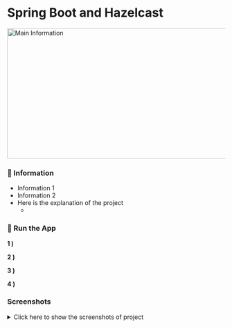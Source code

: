 # Spring Boot and Hazelcast

<img src="" alt="Main Information" width="800" height="300">

### 📖 Information

<ul style="list-style-type:disc">
  <li>Information 1</li>
  <li>Information 2</li>
  <li>Here is the explanation of the project
      <ul>
        <li></li>
      </ul>
  </li>
</ul>

### 🔨 Run the App

<b>1 )</b> 

<b>2 )</b> 

<b>3 )</b> 

<b>4 )</b> 


### Screenshots

<details>
<summary>Click here to show the screenshots of project</summary>
    <p> Figure 1 </p>
    <img src ="">
    <p> Figure 2 </p>
    <img src ="">
    <p> Figure 2 </p>
    <img src ="">
</details>